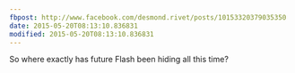 ```yaml
---
fbpost: http://www.facebook.com/desmond.rivet/posts/10153320379035350
date: 2015-05-20T08:13:10.836831
modified: 2015-05-20T08:13:10.836831
---
```

So where exactly has future Flash been hiding all this time?